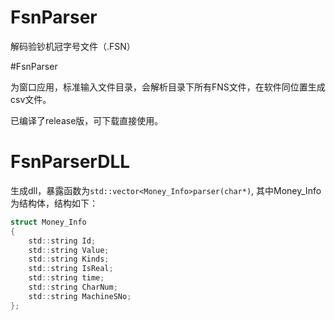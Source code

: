 # FsnParser

解码验钞机冠字号文件（.FSN）

#FsnParser

为窗口应用，标准输入文件目录，会解析目录下所有FNS文件，在软件同位置生成csv文件。

已编译了release版，可下载直接使用。

# FsnParserDLL

生成dll，暴露函数为`std::vector<Money_Info>parser(char*)`, 其中Money_Info为结构体，结构如下：
```c
struct Money_Info
{
	std::string Id;
	std::string Value;
	std::string Kinds;
	std::string IsReal;
	std::string time;
	std::string CharNum;
	std::string MachineSNo;
};
```
